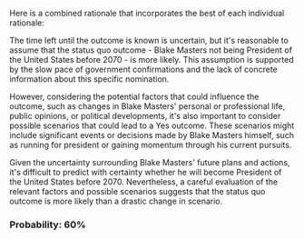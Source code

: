 Here is a combined rationale that incorporates the best of each individual rationale:

The time left until the outcome is known is uncertain, but it's reasonable to assume that the status quo outcome - Blake Masters not being President of the United States before 2070 - is more likely. This assumption is supported by the slow pace of government confirmations and the lack of concrete information about this specific nomination.

However, considering the potential factors that could influence the outcome, such as changes in Blake Masters' personal or professional life, public opinions, or political developments, it's also important to consider possible scenarios that could lead to a Yes outcome. These scenarios might include significant events or decisions made by Blake Masters himself, such as running for president or gaining momentum through his current pursuits.

Given the uncertainty surrounding Blake Masters' future plans and actions, it's difficult to predict with certainty whether he will become President of the United States before 2070. Nevertheless, a careful evaluation of the relevant factors and possible scenarios suggests that the status quo outcome is more likely than a drastic change in scenario.

### Probability: 60%